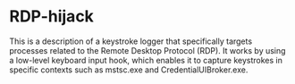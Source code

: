 # RDP-hijack
This is a description of a keystroke logger that specifically targets processes related to the Remote Desktop Protocol (RDP). It works by using a low-level keyboard input hook, which enables it to capture keystrokes in specific contexts such as mstsc.exe and CredentialUIBroker.exe.

